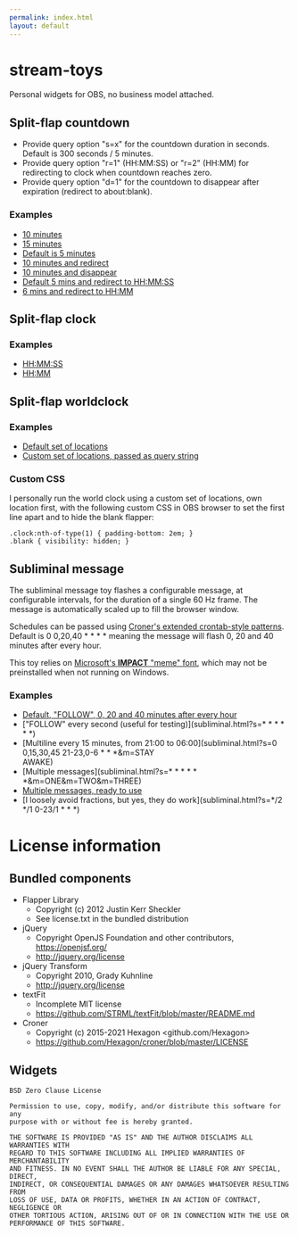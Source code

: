 ```yaml
---
permalink: index.html
layout: default
---
```

# stream-toys

Personal widgets for OBS, no business model attached.

## Split-flap countdown

* Provide query option "s=x" for the countdown duration in seconds. Default is 300 seconds / 5 minutes.
* Provide query option "r=1" (HH:MM:SS) or "r=2" (HH:MM) for redirecting to clock when countdown reaches zero.
* Provide query option "d=1" for the countdown to disappear after expiration (redirect to about:blank).

### Examples

* [10 minutes](countdown.html?s=600)
* [15 minutes](countdown.html?s=900)
* [Default is 5 minutes](countdown.html)
* [10 minutes and redirect](countdown.html?s=600&r=1)
* [10 minutes and disappear](countdown.html?s=600&d=1)
* [Default 5 mins and redirect to HH:MM:SS](countdown.html?r=1)
* [6 mins and redirect to HH:MM](countdown.html?s=360&r=2)

## Split-flap clock

### Examples

* [HH:MM:SS](clock-seconds.html)
* [HH:MM](clock-minutes.html)

## Split-flap worldclock

### Examples
* [Default set of locations](clock-world.html)
* [Custom set of locations, passed as query string](clock-world.html?FRA=Europe/Berlin&NYC=America/New_York&MEL=Australia/Melbourne)

### Custom CSS

I personally run the world clock using a custom set of locations, own location first, with the following custom CSS in OBS browser to set the first line apart and to hide the blank flapper:

```
.clock:nth-of-type(1) { padding-bottom: 2em; }
.blank { visibility: hidden; }
```

## Subliminal message

The subliminal message toy flashes a configurable message, at configurable intervals, for the duration of a single 60 Hz frame. The message is automatically scaled up to fill the browser window.

Schedules can be passed using [Croner's extended crontab-style patterns](https://croner.56k.guru/usage/pattern/). Default is 0 0,20,40 * * * * meaning the message will flash 0, 20 and 40 minutes after every hour.

This toy relies on [Microsoft's **IMPACT** "meme" font](https://www.fosshub.com/MS-TrueType-Core-Fonts.html), which may not be preinstalled when not running on Windows.

### Examples

* [Default, "FOLLOW", 0, 20 and 40 minutes after every hour](subliminal.html)
* ["FOLLOW" every second (useful for testing)](subliminal.html?s=* * * * * *)
* [Multiline every 15 minutes, from 21:00 to 06:00](subliminal.html?s=0 0,15,30,45 21-23,0-6 * * *&m=STAY<br>AWAKE)
* [Multiple messages](subliminal.html?s=* * * * * *&m=ONE&m=TWO&m=THREE)
* [Multiple messages, ready to use](subliminal.html?m=FOLLOW&m=SUBSCRIBE&m=DONATE)
* [I loosely avoid fractions, but yes, they do work](subliminal.html?s=*/2 */1 0-23/1 * * *)

# License information

## Bundled components

* Flapper Library
  * Copyright (c) 2012 Justin Kerr Sheckler
  * See license.txt in the bundled distribution
* jQuery
  * Copyright OpenJS Foundation and other contributors, https://openjsf.org/
  * http://jquery.org/license
* jQuery Transform
  * Copyright 2010, Grady Kuhnline
  * http://jquery.org/license
* textFit
  * Incomplete MIT license
  * https://github.com/STRML/textFit/blob/master/README.md
* Croner
  * Copyright (c) 2015-2021 Hexagon <github.com/Hexagon>
  * https://github.com/Hexagon/croner/blob/master/LICENSE

## Widgets

```
BSD Zero Clause License

Permission to use, copy, modify, and/or distribute this software for any
purpose with or without fee is hereby granted.

THE SOFTWARE IS PROVIDED "AS IS" AND THE AUTHOR DISCLAIMS ALL WARRANTIES WITH
REGARD TO THIS SOFTWARE INCLUDING ALL IMPLIED WARRANTIES OF MERCHANTABILITY
AND FITNESS. IN NO EVENT SHALL THE AUTHOR BE LIABLE FOR ANY SPECIAL, DIRECT,
INDIRECT, OR CONSEQUENTIAL DAMAGES OR ANY DAMAGES WHATSOEVER RESULTING FROM
LOSS OF USE, DATA OR PROFITS, WHETHER IN AN ACTION OF CONTRACT, NEGLIGENCE OR
OTHER TORTIOUS ACTION, ARISING OUT OF OR IN CONNECTION WITH THE USE OR
PERFORMANCE OF THIS SOFTWARE.
```

